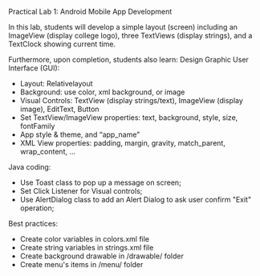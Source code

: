 Practical Lab 1: Android Mobile App Development

In this lab, students will develop a simple layout (screen) including an ImageView (display college logo), 
three TextViews (display strings), and a TextClock showing current time.

Furthermore, upon completion, students also learn:
Design Graphic User Interface (GUI):
- Layout: Relativelayout
- Background: use color, xml background, or image
- Visual Controls: TextView (display strings/text), ImageView (display image), EditText, Button
- Set TextView/ImageView properties: text, background, style, size, fontFamily
- App style & theme, and “app_name”
- XML View properties: padding, margin, gravity, match_parent, wrap_content, ...
  
Java coding:
- Use Toast class to pop up a message on screen;
- Set Click Listener for Visual controls;
- Use AlertDialog class to add an Alert Dialog to ask user confirm "Exit" operation;

Best practices:
- Create color variables in colors.xml file
- Create string variables in strings.xml file
- Create background drawable in /drawable/ folder
- Create menu's items in /menu/ folder

